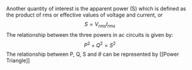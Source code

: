 Another quantity of interest is the apparent power (S) which is defined as the product of rms or effective values of voltage and current, or
$$ S = V_{rms}I_{rms} $$
The relationship between the three powers in ac circuits is given by:
$$ P^2 + Q^2 = S^2 $$
The relationship between P, Q, S and $\theta$ can be represented by [[Power Triangle]]


